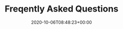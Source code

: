 ---
title : "Freqently Asked Questions"
description: "Freqently Asked Questions"
weight: 72
lead: ""
date: 2020-10-06T08:48:23+00:00
lastmod: 2020-10-06T08:48:23+00:00
draft: false
images: []
sidebar:
  collapsed: true
---